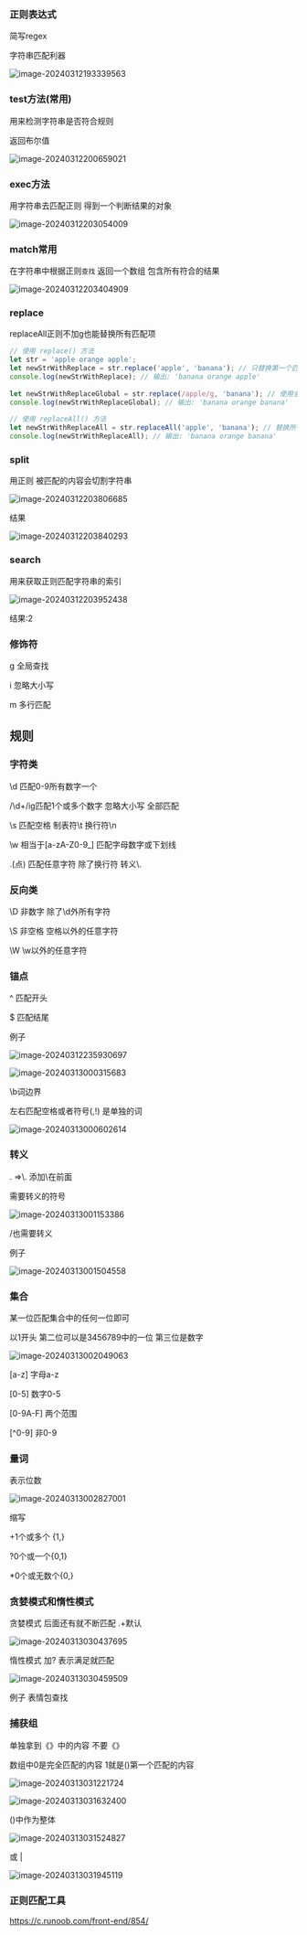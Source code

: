 ### 正则表达式

简写regex

字符串匹配利器

![image-20240312193339563](img/image-20240312193339563.png)

### test方法(常用)

用来检测字符串是否符合规则

返回布尔值

![image-20240312200659021](img/image-20240312200659021.png)

### exec方法

用字符串去匹配正则 得到一个判断结果的对象

![image-20240312203054009](img/image-20240312203054009.png)

### match常用

在字符串中根据正则`查找` 返回一个数组 包含所有符合的结果

![image-20240312203404909](img/image-20240312203404909.png)

### replace

replaceAll正则不加g也能替换所有匹配项

```js
// 使用 replace() 方法  
let str = 'apple orange apple';  
let newStrWithReplace = str.replace('apple', 'banana'); // 只替换第一个匹配项  
console.log(newStrWithReplace); // 输出: 'banana orange apple'  
  
let newStrWithReplaceGlobal = str.replace(/apple/g, 'banana'); // 使用全局标志替换所有匹配项  
console.log(newStrWithReplaceGlobal); // 输出: 'banana orange banana'  
  
// 使用 replaceAll() 方法  
let newStrWithReplaceAll = str.replaceAll('apple', 'banana'); // 替换所有匹配项，无需全局标志  
console.log(newStrWithReplaceAll); // 输出: 'banana orange banana'
```

### split

用正则 被匹配的内容会切割字符串

![image-20240312203806685](img/image-20240312203806685.png)

结果

![image-20240312203840293](img/image-20240312203840293.png)

### search

用来获取正则匹配字符串的索引

 ![image-20240312203952438](img/image-20240312203952438.png)

结果:2

### 修饰符

g 全局查找

i 忽略大小写

m 多行匹配

## 规则

### 字符类

\d 匹配0-9所有数字一个

/\d+/ig匹配1个或多个数字 忽略大小写 全部匹配

\s 匹配空格 制表符\t 换行符\n

\w 相当于[a-zA-Z0-9_]  匹配字母数字或下划线

.(点) 匹配任意字符 除了换行符 转义\\.

### 反向类

\D 非数字 除了\d外所有字符

\S 非空格 空格以外的任意字符

\W \w以外的任意字符

### 锚点

^ 匹配开头

$ 匹配结尾

例子

![image-20240312235930697](img/image-20240312235930697.png)

![image-20240313000315683](img/image-20240313000315683.png)

\b词边界

左右匹配空格或者符号(,!) 是单独的词

![image-20240313000602614](img/image-20240313000602614.png)

### 转义

. =>\\. 添加\在前面

需要转义的符号

![image-20240313001153386](img/image-20240313001153386.png)

/也需要转义

例子

![image-20240313001504558](img/image-20240313001504558.png)

### 集合

某一位匹配集合中的任何一位即可

以1开头 第二位可以是3456789中的一位 第三位是数字

![image-20240313002049063](img/image-20240313002049063.png)

[a-z] 字母a-z

[0-5] 数字0-5

[0-9A-F] 两个范围

[^0-9] 非0-9

### 量词

表示位数

![image-20240313002827001](img/image-20240313002827001.png)

缩写

+1个或多个 {1,}

?0个或一个{0,1}

*0个或无数个{0,}

### 贪婪模式和惰性模式

贪婪模式 后面还有就不断匹配 .+默认

![image-20240313030437695](img/image-20240313030437695.png)

惰性模式 加? 表示满足就匹配

![image-20240313030459509](img/image-20240313030459509.png)

例子 表情包查找

### 捕获组

单独拿到《》中的内容 不要《》

数组中0是完全匹配的内容 1就是()第一个匹配的内容

![image-20240313031221724](img/image-20240313031221724.png)

![image-20240313031632400](img/image-20240313031632400.png)

()中作为整体

![image-20240313031524827](img/image-20240313031524827.png)

或 |

![image-20240313031945119](img/image-20240313031945119.png)

### 正则匹配工具

https://c.runoob.com/front-end/854/